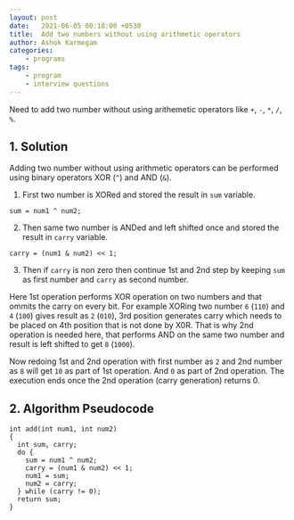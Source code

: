 ```yaml
---
layout: post
date:   2021-06-05 00:18:00 +0530
title:  Add two numbers without using arithmetic operators
author: Ashok Karmegam
categories:
    - programs
tags:
    - program
    - interview questions
---
```


Need to add two number without using arithemetic operators like `+`, `-`, `*`,
`/`, `%`.

## 1. Solution
Adding two number without using arithmetic operators can be performed using
binary operators XOR (`^`) and AND (`&`).
1. First two number is XORed and stored the result in `sum` variable.
```
sum = num1 ^ num2;
```
2. Then same two number is ANDed and left shifted once and stored the result
in `carry` variable.
```
carry = (num1 & num2) << 1;
```
3. Then if `carry` is non zero then continue 1st and 2nd step by keeping
`sum` as first number and `carry` as second number.

Here 1st operation performs XOR operation on two numbers and that ommits the
carry on every bit. For example XORing two number `6` (`110`) and `4` (`100`)
gives result as `2` (`010`), 3rd position generates carry which needs to be
placed on 4th position that is not done by X0R. That is why 2nd operation is
needed here, that performs AND on the same two number and result is left shifted
to get `8` (`1000`).

Now redoing 1st and 2nd operation with first number as `2` and 2nd number as `8`
will get `10` as part of 1st operation. And `0` as part of 2nd operation. The
execution ends once the 2nd operation (carry generation) returns 0.

## 2. Algorithm Pseudocode

```
int add(int num1, int num2)
{
  int sum, carry;
  do {
    sum = num1 ^ num2;
    carry = (num1 & num2) << 1;
    num1 = sum;
    num2 = carry;
  } while (carry != 0);
  return sum;
}
```
